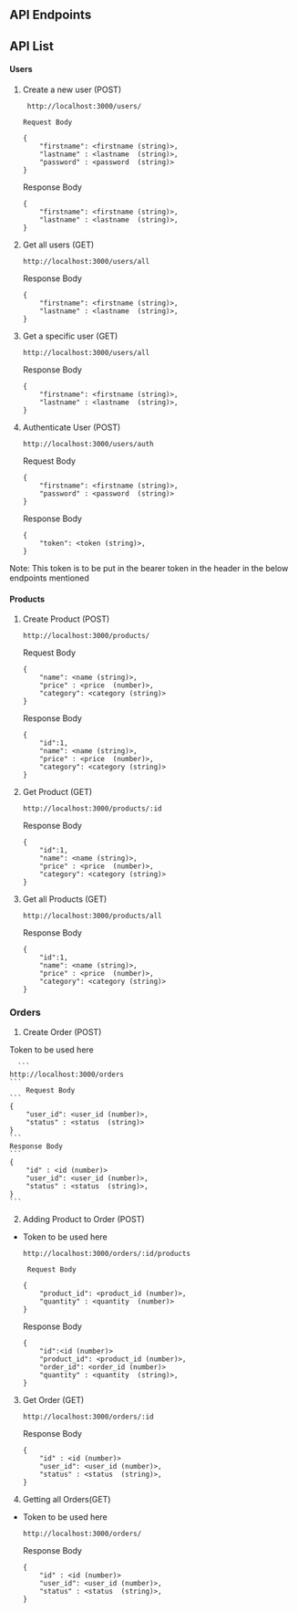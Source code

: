 
## API Endpoints


## API List
#### __Users__
 1. Create a new user (POST)

    ```
     http://localhost:3000/users/
    ```
        Request Body
    ```
    {
        "firstname": <firstname (string)>,
        "lastname" : <lastname  (string)>,
        "password" : <password  (string)>
    }
    ```
    Response Body
    ```
    {
        "firstname": <firstname (string)>,
        "lastname" : <lastname  (string)>,
    }
    ```
 2. Get all users (GET)

     ``` 
     http://localhost:3000/users/all
    ```

    Response Body
    ```
    {
        "firstname": <firstname (string)>,
        "lastname" : <lastname  (string)>,
    }
    ```

 3. Get a specific user (GET)

     ``` 
     http://localhost:3000/users/all
    ```

    Response Body
    ```
    {
        "firstname": <firstname (string)>,
        "lastname" : <lastname  (string)>,
    }
    ```

 4. Authenticate User (POST)

    ```
    http://localhost:3000/users/auth
    ```
    
    Request Body
    ```
    {
        "firstname": <firstname (string)>,
        "password" : <password  (string)>
    }
    ```
    Response Body
    ```
    {
        "token": <token (string)>,
    }
    ```

Note: This token is to be put in the bearer token in the header in the below endpoints mentioned

#### __Products__

1. Create Product (POST)

    ```
    http://localhost:3000/products/
    ```
    Request Body

    ```
    {
        "name": <name (string)>,
        "price" : <price  (number)>,
        "category": <category (string)>
    }
    ```
    Response Body

    ```
    {
        "id":1,
        "name": <name (string)>,
        "price" : <price  (number)>,
        "category": <category (string)>
    }
    ```

2. Get Product (GET)

    ```
    http://localhost:3000/products/:id
    ```

    Response Body

    ```
    {
        "id":1,
        "name": <name (string)>,
        "price" : <price  (number)>,
        "category": <category (string)>
    }
    ```
    

3. Get all Products (GET)

    ```
    http://localhost:3000/products/all
    ```

    Response Body

    ```
    {
        "id":1,
        "name": <name (string)>,
        "price" : <price  (number)>,
        "category": <category (string)>
    }
    ```
    
### __Orders__

1. Create Order (POST)

Token to be used here

      ```
    http://localhost:3000/orders
    ```
        Request Body
    ```
    {
        "user_id": <user_id (number)>,
        "status" : <status  (string)>
    }
    ```
    Response Body
    ```
    {
        "id" : <id (number)>
        "user_id": <user_id (number)>,
        "status" : <status  (string)>,
    }
    ```

2. Adding Product to Order (POST)

 - Token to be used here

     ```
    http://localhost:3000/orders/:id/products
    ```
        Request Body
    ```
    {
        "product_id": <product_id (number)>,
        "quantity" : <quantity  (number)>
    }
    ```
    Response Body
    ```
    {
        "id":<id (number)>
        "product_id": <product_id (number)>,
        "order_id": <order_id (number)>
        "quantity" : <quantity  (string)>,
    }
    ```

3. Get Order (GET)


    ```
    http://localhost:3000/orders/:id
    ```

    Response Body
    ```
    {
        "id" : <id (number)>
        "user_id": <user_id (number)>,
        "status" : <status  (string)>,
    }
    ```

4. Getting all Orders(GET)

 - Token to be used here

    ```
    http://localhost:3000/orders/
    ```

    Response Body
    ```
    {
        "id" : <id (number)>
        "user_id": <user_id (number)>,
        "status" : <status  (string)>,
    }
    ```